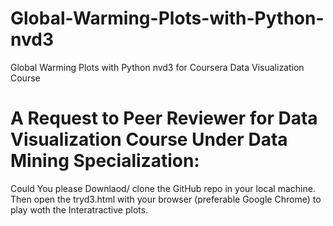 # Global-Warming-Plots-with-Python-nvd3
Global Warming Plots with Python nvd3 for Coursera Data Visualization Course

# A Request to Peer Reviewer for Data Visualization Course Under Data Mining Specialization:

Could You please Downlaod/ clone the GitHub repo in your local machine. Then open the tryd3.html with your browser (preferable Google Chrome) to play woth the Interatractive plots.

